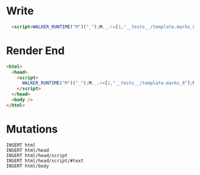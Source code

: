 # Write
```html
  <script>WALKER_RUNTIME("M")("_");M._.r=[1,"__tests__/template.marko_0"];M._.w()</script>
```

# Render End
```html
<html>
  <head>
    <script>
      WALKER_RUNTIME("M")("_");M._.r=[1,"__tests__/template.marko_0"];M._.w()
    </script>
  </head>
  <body />
</html>
```

# Mutations
```
INSERT html
INSERT html/head
INSERT html/head/script
INSERT html/head/script/#text
INSERT html/body
```